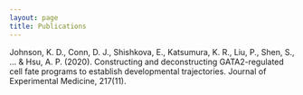 ```yaml
---
layout: page
title: Publications
---
```


Johnson, K. D., Conn, D. J., Shishkova, E., Katsumura, K. R., Liu, P., Shen, S., ... & Hsu, A. P. (2020). Constructing and deconstructing GATA2-regulated cell fate programs to establish developmental trajectories. Journal of Experimental Medicine, 217(11).

